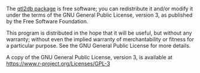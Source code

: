 The [qtl2db package](https://github.com/rqtl/qtl2db) is
free software; you can redistribute it and/or modify it under the
terms of the GNU General Public License, version 3, as published by
the Free Software Foundation.

This program is distributed in the hope that it will be useful, but
without any warranty; without even the implied warranty of
merchantability or fitness for a particular purpose.  See the GNU
General Public License for more details.

A copy of the GNU General Public License, version 3, is available at
<https://www.r-project.org/Licenses/GPL-3>
